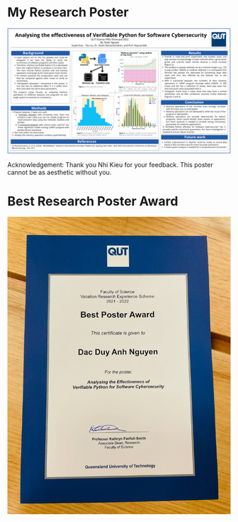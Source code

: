 # My Research Poster

![poster](VRES_poster.png)

Acknowledgement: Thank you Nhi Kieu for your feedback. This poster cannot be as aesthetic without you.

# Best Research Poster Award

![award](VRES_best_poster_award.jpg)

